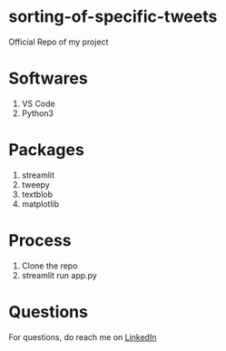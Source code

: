 # sorting-of-specific-tweets
Official Repo of my project

# Softwares
1. VS Code
2. Python3

# Packages
1. streamlit
2. tweepy
3. textblob
4. matplotlib

# Process
1. Clone the repo
2. streamlit run app.py

# Questions
For questions, do reach me on <a href="https://linkedin.com/in/MadhuPIoT">LinkedIn</a>
